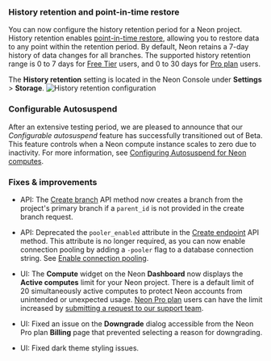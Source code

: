 ### History retention and point-in-time restore

You can now configure the history retention period for a Neon project. History retention enables [point-in-time restore](/docs/introduction/point-in-time-restore), allowing you to restore data to any point within the retention period. By default, Neon retains a 7-day history of data changes for all branches. The supported history retention range is 0 to 7 days for [Free Tier](/docs/introduction/free-tier) users, and 0 to 30 days for [Pro plan](/docs/introduction/pro-plan) users.

The **History retention** setting is located in the Neon Console under **Settings** > **Storage**.
![History retention configuration](/docs/relnotes/history_retention.png)

### Configurable Autosuspend

After an extensive testing period, we are pleased to announce that our _Configurable autosuspend_ feature has successfully transitioned out of Beta. This feature controls when a Neon compute instance scales to zero due to inactivity. For more information, see [Configuring Autosuspend for Neon computes](https://neon.tech/docs/guides/auto-suspend-guide).

### Fixes & improvements

- API: The [Create branch](https://api-docs.neon.tech/reference/createprojectbranch) API method now creates a branch from the project's primary branch if a `parent_id` is not provided in the create branch request.
- API: Deprecated the `pooler_enabled` attribute in the [Create endpoint](https://api-docs.neon.tech/reference/createprojectendpoint) API method. This attribute is no longer required, as you can now enable connection pooling by adding a `-pooler` flag to a database connection string. See [Enable connection pooling](/docs/connect/connection-pooling#enable-connection-pooling).

- UI: The **Compute** widget on the Neon **Dashboard** now displays the **Active computes** limit for your Neon project. There is a default limit of 20 simultaneously active computes to protect Neon accounts from unintended or unexpected usage. [Neon Pro plan](/docs/introduction/pro-plan) users can have the limit increased by [submitting a request to our support team](/docs/introduction/support).
- UI: Fixed an issue on the **Downgrade** dialog accessible from the Neon Pro plan **Billing** page that prevented selecting a reason for downgrading.
- UI: Fixed dark theme styling issues.
